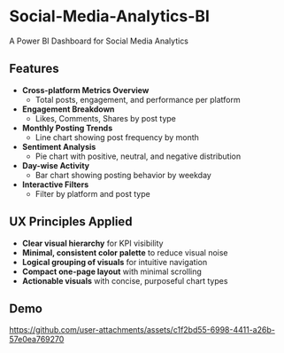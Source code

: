 # Social-Media-Analytics-BI
A Power BI Dashboard for Social Media Analytics

## Features
- **Cross-platform Metrics Overview**
  - Total posts, engagement, and performance per platform
- **Engagement Breakdown**
  - Likes, Comments, Shares by post type
- **Monthly Posting Trends**
  - Line chart showing post frequency by month
- **Sentiment Analysis**
  - Pie chart with positive, neutral, and negative distribution
- **Day-wise Activity**
  - Bar chart showing posting behavior by weekday
- **Interactive Filters**
  - Filter by platform and post type

## UX Principles Applied

- **Clear visual hierarchy** for KPI visibility
- **Minimal, consistent color palette** to reduce visual noise
- **Logical grouping of visuals** for intuitive navigation
- **Compact one-page layout** with minimal scrolling
- **Actionable visuals** with concise, purposeful chart types
  
## Demo

https://github.com/user-attachments/assets/c1f2bd55-6998-4411-a26b-57e0ea769270

